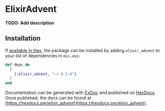 # ElixirAdvent

**TODO: Add description**

## Installation

If [available in Hex](https://hex.pm/docs/publish), the package can be installed
by adding `elixir_advent` to your list of dependencies in `mix.exs`:

```elixir
def deps do
  [
    {:elixir_advent, "~> 0.1.0"}
  ]
end
```

Documentation can be generated with [ExDoc](https://github.com/elixir-lang/ex_doc)
and published on [HexDocs](https://hexdocs.pm). Once published, the docs can
be found at [https://hexdocs.pm/elixir_advent](https://hexdocs.pm/elixir_advent).

